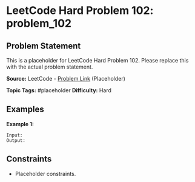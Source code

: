 # LeetCode Hard Problem 102: problem_102

## Problem Statement

This is a placeholder for LeetCode Hard Problem 102.
Please replace this with the actual problem statement.

**Source:** LeetCode - [Problem Link](https://leetcode.com/problems/problem-102/) (Placeholder)

**Topic Tags:** #placeholder
**Difficulty:** Hard

## Examples

**Example 1:**

```
Input:
Output:
```

## Constraints

- Placeholder constraints.
